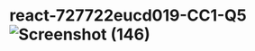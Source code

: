# react-727722eucd019-CC1-Q5![Screenshot (146)](https://github.com/22CSD017/react-727722eucd019-CC1-Q5/assets/123192668/f4bb175f-a383-4a9a-8913-d23770be97b1)
